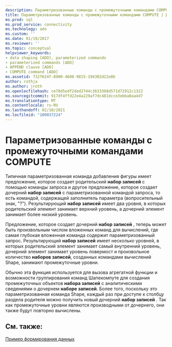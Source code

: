 ```yaml
---
description: Параметризованные команды с промежуточными командами COMPUTE
title: Параметризованные команды с промежуточными командами COMPUTE | Документация Майкрософт
ms.prod: sql
ms.prod_service: connectivity
ms.technology: ado
ms.custom: ''
ms.date: 01/19/2017
ms.reviewer: ''
ms.topic: conceptual
helpviewer_keywords:
- data shaping [ADO], parameterized commands
- parameterized commands [ADO]
- APPEND clause [ADO]
- COMPUTE command [ADO]
ms.assetid: 732f624f-8900-4608-9815-194302d22e8b
author: rothja
ms.author: jroth
ms.openlocfilehash: ce78d5edf2ded2744c3633368d571d72912c1322
ms.sourcegitcommit: 917df4ffd22e4a229af7dc481dcce3ebba0aa4d7
ms.translationtype: MT
ms.contentlocale: ru-RU
ms.lasthandoff: 02/10/2021
ms.locfileid: "100037224"
---
```

# <a name="parameterized-commands-with-intervening-compute-commands"></a>Параметризованные команды с промежуточными командами COMPUTE
Типичная параметризованная команда добавления фигуры имеет предложение, которое создает родительский **набор записей** с помощью команды запроса и другое предложение, которое создает дочерний **набор записей** с параметризованной командой запроса, то есть командой, содержащей заполнитель параметра (вопросительный знак, "?"). Результирующий **набор записей** имеет два уровня, в которых родительский элемент занимает верхний уровень, а дочерний элемент занимает более низкий уровень.  
  
 Предложение, которое создает дочерний **набор записей** , теперь может быть произвольным числом вложенных команд для вычислений, где самая глубокая вложенная команда содержит параметризованный запрос. Результирующий **набор записей** имеет несколько уровней, в которых родительский элемент занимает самый внутренний уровень, дочерний элемент занимает уровень ловермост и произвольное количество **наборов записей**, созданных командами вычислений Shape, занимают промежуточные уровни.  
  
 Обычно эта функция используется для вызова агрегатной функции и возможности группирования команд Шапекомпуте для создания промежуточных объектов **набора записей** с аналитическими сведениями о дочернем **наборе записей**. Более того, поскольку это параметризованная команда Shape, каждый раз при доступе к столбцу раздела родителя можно получить новый дочерний **набор записей** . Так как промежуточные уровни являются производными от дочернего, они также будут повторно вычислены.  
  
## <a name="see-also"></a>См. также:  
 [Пример формирования данных](../../../ado/guide/data/data-shaping-example.md)
